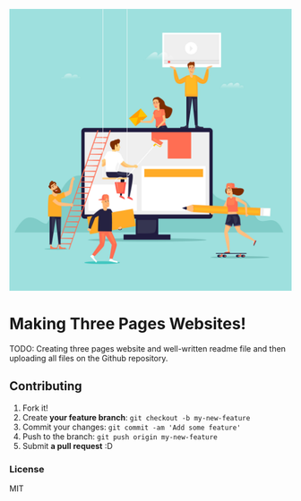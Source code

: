 ![images](images/making_website_image.jpg "making website")

# Making Three Pages Websites!

TODO: Creating three pages website and well-written readme file and then uploading all files on the Github repository.

## Contributing

1. Fork it!
2. Create **your feature branch**: `git checkout -b my-new-feature`
3. Commit your changes: `git commit -am 'Add some feature'`
4. Push to the branch: `git push origin my-new-feature`
5. Submit **a pull request** :D

### License

MIT